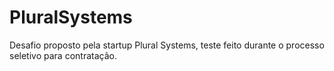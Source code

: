 # PluralSystems
Desafio proposto pela startup Plural Systems, teste feito durante o processo seletivo para contratação.
